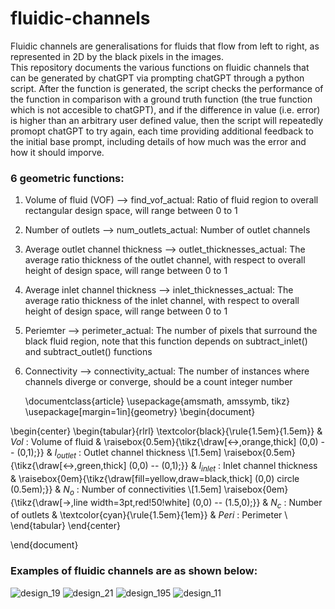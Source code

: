 # fluidic-channels
Fluidic channels are generalisations for fluids that flow from left to right, as represented in 2D by the black pixels in the images.  
This repository documents the various functions on fluidic channels that can be generated by chatGPT via prompting chatGPT through a python script. After the function is generated, the script checks the performance of the function in comparison with a ground truth function (the true function which is not accesible to chatGPT), and if the difference in value (i.e. error) is higher than an arbitrary user defined value, then the script will repeatedly promopt chatGPT to try again, each time providing additional feedback to the initial base prompt, including details of how much was the error and how it should imporve.  

### 6 geometric functions:
1. Volume of fluid (VOF) --> find_vof_actual: Ratio of fluid region to overall rectangular design space, will range between 0 to 1

2. Number of outlets --> num_outlets_actual: Number of outlet channels

3. Average outlet channel thickness --> outlet_thicknesses_actual: The average ratio thickness of the outlet channel, with respect to overall height of design space, will range between 0 to 1

4. Average inlet channel thickness --> inlet_thicknesses_actual: The average ratio thickness of the inlet channel, with respect to overall height of design space, will range between 0 to 1

5. Periemter --> perimeter_actual: The number of pixels that surround the black fluid region, note that this function depends on subtract_inlet() and subtract_outlet() functions

6. Connectivity --> connectivity_actual: The number of instances where channels diverge or converge, should be a count integer number

   \documentclass{article}
\usepackage{amsmath, amssymb, tikz}
\usepackage[margin=1in]{geometry}
\begin{document}

\begin{center}
\begin{tabular}{rlrl}
\textcolor{black}{\rule{1.5em}{1.5em}} & $Vol$ : Volume of fluid &
\raisebox{0.5em}{\tikz{\draw[<->,orange,thick] (0,0) -- (0,1);}} & $l_{outlet}$ : Outlet channel thickness \\[1.5em]
\raisebox{0.5em}{\tikz{\draw[<->,green,thick] (0,0) -- (0,1);}} & $l_{inlet}$ : Inlet channel thickness &
\raisebox{0em}{\tikz{\draw[fill=yellow,draw=black,thick] (0,0) circle (0.5em);}} & $N_o$ : Number of connectivities \\[1.5em]
\raisebox{0em}{\tikz{\draw[->,line width=3pt,red!50!white] (0,0) -- (1.5,0);}} & $N_c$ : Number of outlets &
\textcolor{cyan}{\rule{1.5em}{1em}} & $Peri$ : Perimeter \\
\end{tabular}
\end{center}

\end{document}


### Examples of fluidic channels are as shown below:

![design_19](https://github.com/user-attachments/assets/65d78021-2765-4d0d-b704-392087fe7486)
![design_21](https://github.com/user-attachments/assets/21a4badd-3810-4d45-aeec-e4c89557465a)
![design_195](https://github.com/user-attachments/assets/3e613517-f6ee-4ea7-a1aa-fbd3bce8ad51)
![design_11](https://github.com/user-attachments/assets/c249f00c-c14a-40ff-bd0d-4a982524ff3d)



